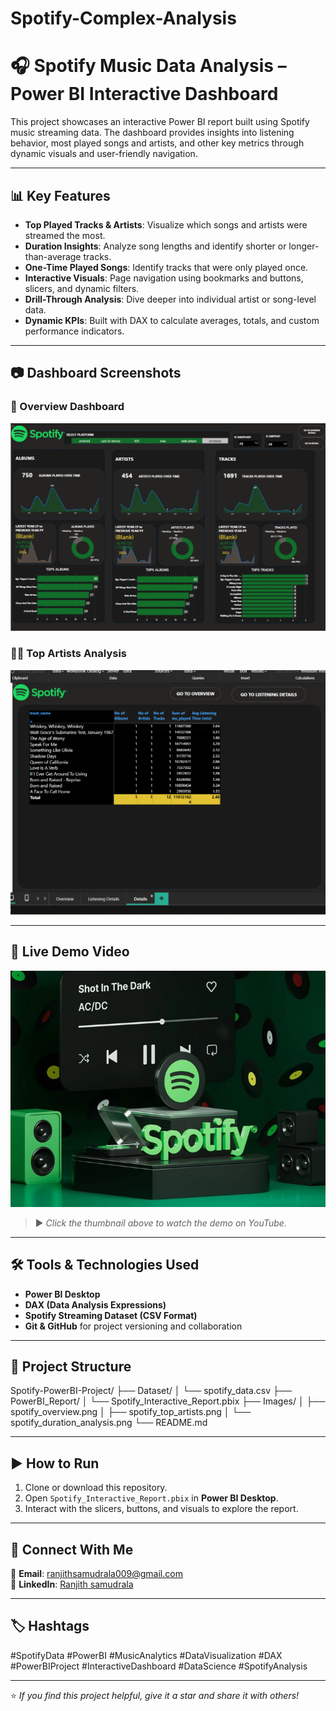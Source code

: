 # Spotify-Complex-Analysis
# 🎧 Spotify Music Data Analysis – Power BI Interactive Dashboard

This project showcases an interactive Power BI report built using Spotify music streaming data. The dashboard provides insights into listening behavior, most played songs and artists, and other key metrics through dynamic visuals and user-friendly navigation.

---

## 📊 Key Features

- **Top Played Tracks & Artists**: Visualize which songs and artists were streamed the most.
- **Duration Insights**: Analyze song lengths and identify shorter or longer-than-average tracks.
- **One-Time Played Songs**: Identify tracks that were only played once.
- **Interactive Visuals**: Page navigation using bookmarks and buttons, slicers, and dynamic filters.
- **Drill-Through Analysis**: Dive deeper into individual artist or song-level data.
- **Dynamic KPIs**: Built with DAX to calculate averages, totals, and custom performance indicators.

---

## 📷 Dashboard Screenshots

### 🎵 Overview Dashboard  
![Spotify Overview](https://github.com/ranjithsamudrala/images/blob/main/sp1.png)

### 👨‍🎤 Top Artists Analysis  
![Top Artists](https://github.com/ranjithsamudrala/images/blob/main/sp3.png)

---

## 🎥 Live Demo Video

[![Watch the video](https://github.com/ranjithsamudrala/images/blob/main/spotify%20wallpaper.jpg)](https://youtu.be/CilQy4TGOic)

> ▶️ *Click the thumbnail above to watch the demo on YouTube.*

---

## 🛠 Tools & Technologies Used

- **Power BI Desktop**
- **DAX (Data Analysis Expressions)**
- **Spotify Streaming Dataset (CSV Format)**
- **Git & GitHub** for project versioning and collaboration

---

## 📁 Project Structure

Spotify-PowerBI-Project/
├── Dataset/
│ └── spotify_data.csv
├── PowerBI_Report/
│ └── Spotify_Interactive_Report.pbix
├── Images/
│ ├── spotify_overview.png
│ ├── spotify_top_artists.png
│ └── spotify_duration_analysis.png
└── README.md



---

## ▶️ How to Run

1. Clone or download this repository.
2. Open `Spotify_Interactive_Report.pbix` in **Power BI Desktop**.
3. Interact with the slicers, buttons, and visuals to explore the report.

---

## 🙌 Connect With Me

📧 **Email**: ranjithsamudrala009@gmail.com  
🔗 **LinkedIn**: [Ranjith samudrala](www.linkedin.com/in/ranjithsamudrala009)

---

## 🏷️ Hashtags

#SpotifyData #PowerBI #MusicAnalytics #DataVisualization #DAX #PowerBIProject #InteractiveDashboard #DataScience #SpotifyAnalysis

---

⭐️ *If you find this project helpful, give it a star and share it with others!*
